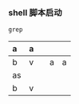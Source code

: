 ### shell 脚本启动

```
grep 
```

| a         | a  |    |    |    |
|:----------|:---|:---|:---|:---|
| b         | v      || a  | a  |
| as |    |    |    |    |
| b         | v  |    |    |    |

